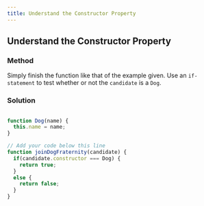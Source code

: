 ```yaml
---
title: Understand the Constructor Property
---
```

## Understand the Constructor Property

### Method

Simply finish the function like that of the example given. Use an `if-statement` to test whether or not the `candidate` is a `Dog`.  

### Solution

```javascript

function Dog(name) {
  this.name = name;
}

// Add your code below this line
function joinDogFraternity(candidate) {
  if(candidate.constructor === Dog) {
    return true;
  }
  else {
    return false;
  }
}

```
